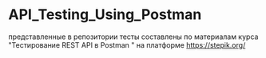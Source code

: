 # API_Testing_Using_Postman

представленные в репозитории тесты составлены по материалам курса "Тестирование REST API в Postman " на платформе https://stepik.org/
